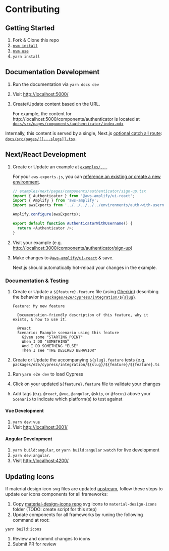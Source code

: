 # Contributing

## Getting Started

1. Fork & Clone this repo
1. [`nvm install`](https://github.com/nvm-sh/nvm)
1. [`nvm use`](https://github.com/nvm-sh/nvm)
1. `yarn install`

## Documentation Development

1. Run the documentation via `yarn docs dev`
1. Visit <http://localhost:5000/>
1. Create/Update content based on the URL.

   For example, the content for
   http://localhost:5000/components/authenticator is located at [`docs/src/pages/components/authenticator/index.mdx`](docs/src/pages/components/authenticator/index.mdx)

Internally, this content is served by a single, Next.js [optional catch all route](https://nextjs.org/docs/routing/dynamic-routes#optional-catch-all-routes):
[`docs/src/pages/[[...slugs]].tsx`](docs/src/pages/[[...slugs]].tsx).

## Next/React Development

1. Create or Update an example at [`examples/...`](examples)

   For your `aws-exports.js`, you can [reference an existing or create a new environment](environments).

   ```js
   // examples/next/pages/components/authenticator/sign-up.tsx
   import { Authenticator } from '@aws-amplify/ui-react';
   import { Amplify } from 'aws-amplify';
   import awsExports from '../../../../../environments/auth-with-username-no-attributes/src/aws-exports';

   Amplify.configure(awsExports);

   export default function AuthenticatorWithUsername() {
     return <Authenticator />;
   }
   ```

1. Visit your example (e.g. <http://localhost:3000/components/authenticator/sign-up>)
1. Make changes to [`@aws-amplify/ui-react`](packages/react) & save.

   Next.js should automatically hot-reload your changes in the example.

### Documentation & Testing

1. Create or Update a `${feature}.feature` file (using [Gherkin](https://cucumber.io/docs/gherkin/reference/)) describing the behavior in [`packages/e2e/cypress/integration/${slug}`](packages/e2e/cypress/integration).

   ```gherkin
   Feature: My new feature

     Documentation-friendly description of this feature, why it exists, & how to use it.

     @react
     Scenario: Example scenario using this feature
       Given some "STARTING_POINT"
       When I DO "SOMETHING"
       And I DO SOMETHING "ELSE"
       Then I see "THE DESIRED BEHAVIOR"
   ```

1. Create or Update the accompanying `${slug}.feature` tests (e.g. `packages/e2e/cypress/integration/${slug}/${feature}/${feature}.ts`
1. Run `yarn e2e dev` to load Cypress
1. Click on your updated `${feature}.feature` file to validate your changes
1. Add tags (e.g. `@react`, `@vue`, `@angular`, `@skip`, or `@focus`) above your `Scenario` to indicate which platform(s) to test against

#### Vue Development

1. `yarn dev:vue`
1. Visit <http://localhost:3001/>

#### Angular Development

1. `yarn build:angular`, or `yarn build:angular:watch` for live development
1. `yarn dev:angular`.
1. Visit <http://localhost:4200/>

## Updating Icons

If material design icon svg files are updated [upstream](https://github.com/google/material-design-icons/), follow these steps to update our icons components for all frameworks:

1. Copy [material-design-icons repo](https://github.com/google/material-design-icons/) svg icons to `material-design-icons` folder (TODO: create script for this step)
1. Update components for all frameworks by runing the following command at root:

```
yarn build:icons
```

1. Review and commit changes to icons
1. Submit PR for review
